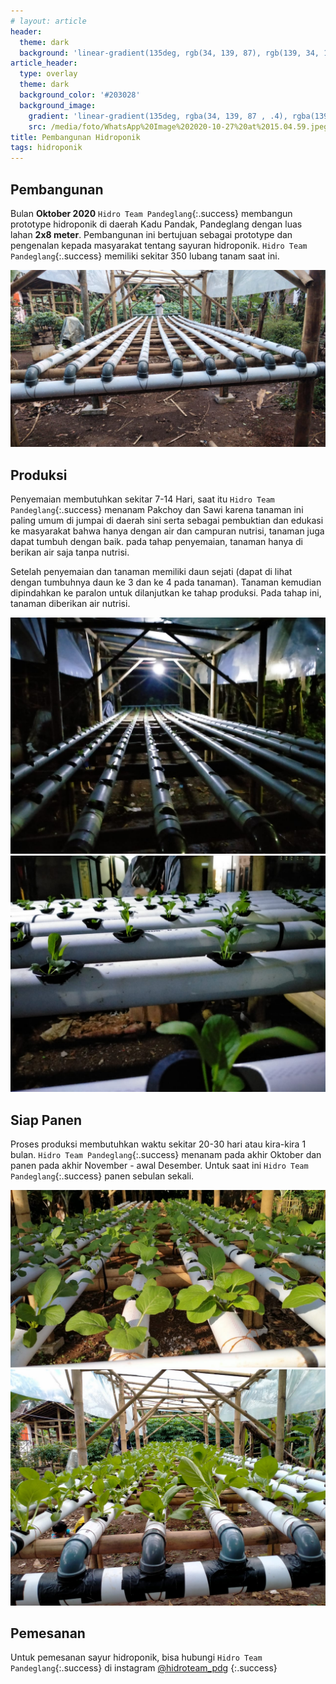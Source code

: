 ```yaml
---
# layout: article
header:
  theme: dark
  background: 'linear-gradient(135deg, rgb(34, 139, 87), rgb(139, 34, 139))'
article_header:
  type: overlay
  theme: dark
  background_color: '#203028'
  background_image:
    gradient: 'linear-gradient(135deg, rgba(34, 139, 87 , .4), rgba(139, 34, 139, .4))'
    src: /media/foto/WhatsApp%20Image%202020-10-27%20at%2015.04.59.jpeg
title: Pembangunan Hidroponik
tags: hidroponik
---
```


## Pembangunan

Bulan **Oktober 2020** `Hidro Team Pandeglang`{:.success} membangun prototype hidroponik di daerah Kadu Pandak, Pandeglang dengan luas lahan **2x8 meter**. 
Pembangunan ini bertujuan sebagai prototype dan pengenalan kepada masyarakat tentang sayuran hidroponik.
`Hidro Team Pandeglang`{:.success} memiliki sekitar 350 lubang tanam saat ini.

![](/media/foto/WhatsApp-Image-2020-10-28-at-17.05.46.jpeg)
<!--more-->

## Produksi

Penyemaian membutuhkan sekitar 7-14 Hari, saat itu `Hidro Team Pandeglang`{:.success} menanam Pakchoy dan Sawi karena tanaman ini paling umum di jumpai
di daerah sini serta sebagai pembuktian dan edukasi ke masyarakat bahwa hanya dengan air dan campuran nutrisi, tanaman juga dapat tumbuh dengan baik.
pada tahap penyemaian, tanaman hanya di berikan air saja tanpa nutrisi.

Setelah penyemaian dan tanaman memiliki daun sejati (dapat di lihat dengan tumbuhnya daun ke 3 dan ke 4 pada tanaman). 
Tanaman kemudian dipindahkan ke paralon untuk dilanjutkan ke tahap produksi. Pada tahap ini, tanaman diberikan air nutrisi.

![](/media/foto/WhatsApp-Image-2020-11-08-at-08.48.36.jpeg)
![](/media/foto/WhatsApp-Image-2020-11-08-at-08.48.35.jpeg)

## Siap Panen

Proses produksi membutuhkan waktu sekitar 20-30 hari atau kira-kira 1 bulan. 
`Hidro Team Pandeglang`{:.success} menanam pada akhir Oktober dan panen pada akhir November - awal Desember. Untuk saat ini `Hidro Team Pandeglang`{:.success} panen sebulan sekali.

![](/media/foto/WhatsApp-Image-2020-11-13-at-15.52.10.jpeg)
![](/media/foto/WhatsApp-Image-2020-11-18-at-16.59.43.jpeg)

## Pemesanan

Untuk pemesanan sayur hidroponik, bisa hubungi `Hidro Team Pandeglang`{:.success} di instagram [@hidroteam_pdg](https://instagram.com/hidroteam_pdg)
{:.success}